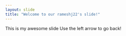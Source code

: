```yaml
---
layout: slide
title: "Welcome to our rameshj22's slide!"
---
```

This is my awesome slide
Use the left arrow to go back!
